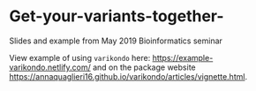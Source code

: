# Get-your-variants-together-
Slides and example from May 2019 Bioinformatics seminar 

View example of using `varikondo` here: https://example-varikondo.netlify.com/ and on the package website https://annaquaglieri16.github.io/varikondo/articles/vignette.html. 
